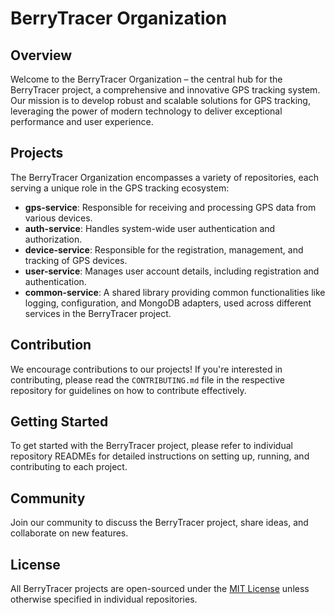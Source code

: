 # BerryTracer Organization

## Overview

Welcome to the BerryTracer Organization – the central hub for the BerryTracer project, a comprehensive and innovative GPS tracking system. Our mission is to develop robust and scalable solutions for GPS tracking, leveraging the power of modern technology to deliver exceptional performance and user experience.

## Projects

The BerryTracer Organization encompasses a variety of repositories, each serving a unique role in the GPS tracking ecosystem:

- **gps-service**: Responsible for receiving and processing GPS data from various devices.
- **auth-service**: Handles system-wide user authentication and authorization.
- **device-service**: Responsible for the registration, management, and tracking of GPS devices.
- **user-service**: Manages user account details, including registration and authentication.
- **common-service**: A shared library providing common functionalities like logging, configuration, and MongoDB adapters, used across different services in the BerryTracer project.

## Contribution

We encourage contributions to our projects! If you're interested in contributing, please read the `CONTRIBUTING.md` file in the respective repository for guidelines on how to contribute effectively.

## Getting Started

To get started with the BerryTracer project, please refer to individual repository READMEs for detailed instructions on setting up, running, and contributing to each project.

## Community

Join our community to discuss the BerryTracer project, share ideas, and collaborate on new features.

## License

All BerryTracer projects are open-sourced under the [MIT License](LICENSE) unless otherwise specified in individual repositories.
